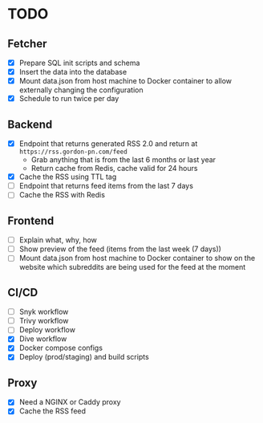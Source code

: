 # TODO

## Fetcher

- [x] Prepare SQL init scripts and schema
- [x] Insert the data into the database
- [x] Mount data.json from host machine to Docker container to allow externally changing the configuration
- [x] Schedule to run twice per day

## Backend

- [x] Endpoint that returns generated RSS 2.0 and return at `https://rss.gordon-pn.com/feed`
  - Grab anything that is from the last 6 months or last year
  - Return cache from Redis, cache valid for 24 hours
- [x] Cache the RSS using TTL tag
- [ ] Endpoint that returns feed items from the last 7 days
- [ ] Cache the RSS with Redis

## Frontend

- [ ] Explain what, why, how
- [ ] Show preview of the feed (items from the last week (7 days))
- [ ] Mount data.json from host machine to Docker container to show on the website which subreddits are being used for the feed at the moment

## CI/CD

- [ ] Snyk workflow
- [ ] Trivy workflow
- [ ] Deploy workflow
- [x] Dive workflow
- [x] Docker compose configs
- [x] Deploy (prod/staging) and build scripts

## Proxy

- [x] Need a NGINX or Caddy proxy
- [x] Cache the RSS feed
